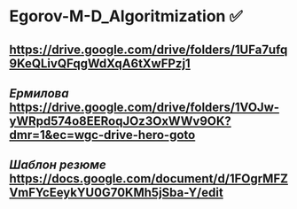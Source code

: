 # Egorov-M-D_Algoritmization :white_check_mark:
https://drive.google.com/drive/folders/1UFa7ufq9KeQLivQFqgWdXqA6tXwFPzj1
---------------------------------------------------------------------------
***Ермилова***
https://drive.google.com/drive/folders/1VOJw-yWRpd574o8EERoqJOz3OxWWv9OK?dmr=1&ec=wgc-drive-hero-goto
-----------------------------------------------------------------------------------------------------
***Шаблон резюме***
https://docs.google.com/document/d/1FOgrMFZVmFYcEeykYU0G70KMh5jSba-Y/edit
----------------------------------------------------------------------------------------
